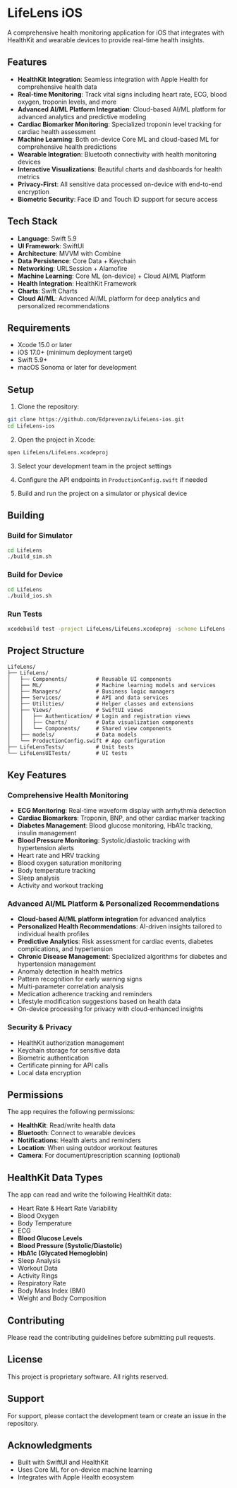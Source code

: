 # LifeLens iOS

A comprehensive health monitoring application for iOS that integrates with HealthKit and wearable devices to provide real-time health insights.

## Features

- **HealthKit Integration**: Seamless integration with Apple Health for comprehensive health data
- **Real-time Monitoring**: Track vital signs including heart rate, ECG, blood oxygen, troponin levels, and more
- **Advanced AI/ML Platform Integration**: Cloud-based AI/ML platform for advanced analytics and predictive modeling
- **Cardiac Biomarker Monitoring**: Specialized troponin level tracking for cardiac health assessment
- **Machine Learning**: Both on-device Core ML and cloud-based ML for comprehensive health predictions
- **Wearable Integration**: Bluetooth connectivity with health monitoring devices
- **Interactive Visualizations**: Beautiful charts and dashboards for health metrics
- **Privacy-First**: All sensitive data processed on-device with end-to-end encryption
- **Biometric Security**: Face ID and Touch ID support for secure access

## Tech Stack

- **Language**: Swift 5.9
- **UI Framework**: SwiftUI
- **Architecture**: MVVM with Combine
- **Data Persistence**: Core Data + Keychain
- **Networking**: URLSession + Alamofire
- **Machine Learning**: Core ML (on-device) + Cloud AI/ML Platform
- **Health Integration**: HealthKit Framework
- **Charts**: Swift Charts
- **Cloud AI/ML**: Advanced AI/ML platform for deep analytics and personalized recommendations

## Requirements

- Xcode 15.0 or later
- iOS 17.0+ (minimum deployment target)
- Swift 5.9+
- macOS Sonoma or later for development

## Setup

1. Clone the repository:
```bash
git clone https://github.com/Edprevenza/LifeLens-ios.git
cd LifeLens-ios
```

2. Open the project in Xcode:
```bash
open LifeLens/LifeLens.xcodeproj
```

3. Select your development team in the project settings

4. Configure the API endpoints in `ProductionConfig.swift` if needed

5. Build and run the project on a simulator or physical device

## Building

### Build for Simulator
```bash
cd LifeLens
./build_sim.sh
```

### Build for Device
```bash
cd LifeLens
./build_ios.sh
```

### Run Tests
```bash
xcodebuild test -project LifeLens/LifeLens.xcodeproj -scheme LifeLens -destination 'platform=iOS Simulator,name=iPhone 15'
```

## Project Structure

```
LifeLens/
├── LifeLens/
│   ├── Components/         # Reusable UI components
│   ├── ML/                 # Machine learning models and services
│   ├── Managers/           # Business logic managers
│   ├── Services/           # API and data services
│   ├── Utilities/          # Helper classes and extensions
│   ├── Views/              # SwiftUI views
│   │   ├── Authentication/ # Login and registration views
│   │   ├── Charts/         # Data visualization components
│   │   └── Components/     # Shared view components
│   ├── models/             # Data models
│   └── ProductionConfig.swift # App configuration
├── LifeLensTests/          # Unit tests
└── LifeLensUITests/        # UI tests
```

## Key Features

### Comprehensive Health Monitoring
- **ECG Monitoring**: Real-time waveform display with arrhythmia detection
- **Cardiac Biomarkers**: Troponin, BNP, and other cardiac marker tracking
- **Diabetes Management**: Blood glucose monitoring, HbA1c tracking, insulin management
- **Blood Pressure Monitoring**: Systolic/diastolic tracking with hypertension alerts
- Heart rate and HRV tracking
- Blood oxygen saturation monitoring
- Body temperature tracking
- Sleep analysis
- Activity and workout tracking

### Advanced AI/ML Platform & Personalized Recommendations
- **Cloud-based AI/ML platform integration** for advanced analytics
- **Personalized Health Recommendations**: AI-driven insights tailored to individual health profiles
- **Predictive Analytics**: Risk assessment for cardiac events, diabetes complications, and hypertension
- **Chronic Disease Management**: Specialized algorithms for diabetes and hypertension management
- Anomaly detection in health metrics
- Pattern recognition for early warning signs
- Multi-parameter correlation analysis
- Medication adherence tracking and reminders
- Lifestyle modification suggestions based on health data
- On-device processing for privacy with cloud-enhanced insights

### Security & Privacy
- HealthKit authorization management
- Keychain storage for sensitive data
- Biometric authentication
- Certificate pinning for API calls
- Local data encryption

## Permissions

The app requires the following permissions:
- **HealthKit**: Read/write health data
- **Bluetooth**: Connect to wearable devices
- **Notifications**: Health alerts and reminders
- **Location**: When using outdoor workout features
- **Camera**: For document/prescription scanning (optional)

## HealthKit Data Types

The app can read and write the following HealthKit data:
- Heart Rate & Heart Rate Variability
- Blood Oxygen
- Body Temperature
- ECG
- **Blood Glucose Levels**
- **Blood Pressure (Systolic/Diastolic)**
- **HbA1c (Glycated Hemoglobin)**
- Sleep Analysis
- Workout Data
- Activity Rings
- Respiratory Rate
- Body Mass Index (BMI)
- Weight and Body Composition

## Contributing

Please read the contributing guidelines before submitting pull requests.

## License

This project is proprietary software. All rights reserved.

## Support

For support, please contact the development team or create an issue in the repository.

## Acknowledgments

- Built with SwiftUI and HealthKit
- Uses Core ML for on-device machine learning
- Integrates with Apple Health ecosystem
